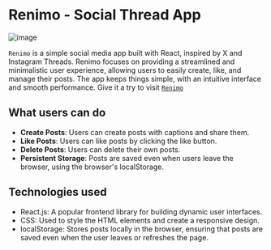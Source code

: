 # Renimo - Social Thread App
![image](https://github.com/user-attachments/assets/61d4871a-c38e-4e14-9c4b-d833fc62fd9b)


`Renimo` is a simple social media app built with React, inspired by X and Instagram Threads. Renimo focuses on providing a streamlined and minimalistic user experience, allowing users to easily create, like, and manage their posts. The app keeps things simple, with an intuitive interface and smooth performance. Give it a try to visit [`Renimo`](https://renimo.vercel.app)

## What users can do
- **Create Posts**: Users can create posts with captions and share them.
- **Like Posts**: Users can like posts by clicking the like button.
- **Delete Posts**: Users can delete their own posts.
- **Persistent Storage**: Posts are saved even when users leave the browser, using the browser's localStorage.

## Technologies used
- React.js: A popular frontend library for building dynamic user interfaces.
- CSS: Used to style the HTML elements and create a responsive design.
- localStorage: Stores posts locally in the browser, ensuring that posts are saved even when the user leaves or refreshes the page.
